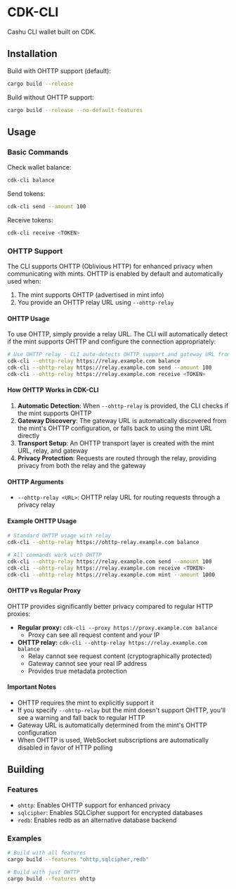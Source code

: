 # CDK-CLI

Cashu CLI wallet built on CDK.

## Installation

Build with OHTTP support (default):
```bash
cargo build --release
```

Build without OHTTP support:
```bash
cargo build --release --no-default-features
```

## Usage

### Basic Commands

Check wallet balance:
```bash
cdk-cli balance
```

Send tokens:
```bash
cdk-cli send --amount 100
```

Receive tokens:
```bash
cdk-cli receive <TOKEN>
```

### OHTTP Support

The CLI supports OHTTP (Oblivious HTTP) for enhanced privacy when communicating with mints. OHTTP is enabled by default and automatically used when:

1. The mint supports OHTTP (advertised in mint info)
2. You provide an OHTTP relay URL using `--ohttp-relay`

#### OHTTP Usage

To use OHTTP, simply provide a relay URL. The CLI will automatically detect if the mint supports OHTTP and configure the connection appropriately:

```bash
# Use OHTTP relay - CLI auto-detects OHTTP support and gateway URL from mint
cdk-cli --ohttp-relay https://relay.example.com balance
cdk-cli --ohttp-relay https://relay.example.com send --amount 100
cdk-cli --ohttp-relay https://relay.example.com receive <TOKEN>
```

#### How OHTTP Works in CDK-CLI

1. **Automatic Detection**: When `--ohttp-relay` is provided, the CLI checks if the mint supports OHTTP
2. **Gateway Discovery**: The gateway URL is automatically discovered from the mint's OHTTP configuration, or falls back to using the mint URL directly
3. **Transport Setup**: An OHTTP transport layer is created with the mint URL, relay, and gateway
4. **Privacy Protection**: Requests are routed through the relay, providing privacy from both the relay and the gateway

#### OHTTP Arguments

- `--ohttp-relay <URL>`: OHTTP relay URL for routing requests through a privacy relay

#### Example OHTTP Usage

```bash
# Standard OHTTP usage with relay
cdk-cli --ohttp-relay https://ohttp-relay.example.com balance

# All commands work with OHTTP
cdk-cli --ohttp-relay https://relay.example.com send --amount 100
cdk-cli --ohttp-relay https://relay.example.com receive <TOKEN>
cdk-cli --ohttp-relay https://relay.example.com mint --amount 1000
```

#### OHTTP vs Regular Proxy

OHTTP provides significantly better privacy compared to regular HTTP proxies:

- **Regular proxy:** `cdk-cli --proxy https://proxy.example.com balance`
  - Proxy can see all request content and your IP
- **OHTTP relay:** `cdk-cli --ohttp-relay https://relay.example.com balance`
  - Relay cannot see request content (cryptographically protected)
  - Gateway cannot see your real IP address
  - Provides true metadata protection

#### Important Notes

- OHTTP requires the mint to explicitly support it
- If you specify `--ohttp-relay` but the mint doesn't support OHTTP, you'll see a warning and fall back to regular HTTP
- Gateway URL is automatically determined from the mint's OHTTP configuration
- When OHTTP is used, WebSocket subscriptions are automatically disabled in favor of HTTP polling

## Building

### Features

- `ohttp`: Enables OHTTP support for enhanced privacy
- `sqlcipher`: Enables SQLCipher support for encrypted databases
- `redb`: Enables redb as an alternative database backend

### Examples

```bash
# Build with all features
cargo build --features "ohttp,sqlcipher,redb"

# Build with just OHTTP
cargo build --features ohttp
```
